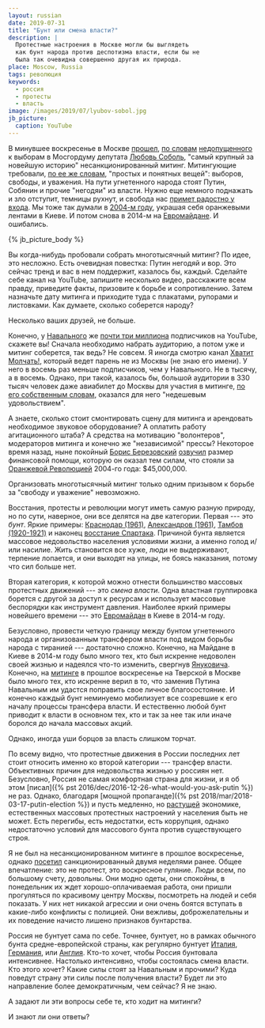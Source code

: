 ```yaml
---
layout: russian
date: 2019-07-31
title: "Бунт или смена власти?"
description: |
  Протестные настроения в Москве могли бы выглядеть
  как бунт народа против деспотизма власти, если бы не
  была так очевидна совершенно другая их природа.
place: Moscow, Russia
tags: революция
keywords:
  - россия
  - протесты
  - власть
image: /images/2019/07/lyubov-sobol.jpg
jb_picture:
  caption: YouTube
---
```


В минувшее воскресенье в Москве [прошел](https://lenta.ru/news/2019/07/30/mass/),
[по словам](https://www.youtube.com/watch?v=fcSQlCluaf4)
[недопущенного](https://www.vedomosti.ru/politics/articles/2019/07/16/806649-lyubov-sobol)
к выборам в Мосгордуму депутата
[Любовь Соболь](https://ru.wikipedia.org/wiki/%D0%A1%D0%BE%D0%B1%D0%BE%D0%BB%D1%8C,_%D0%9B%D1%8E%D0%B1%D0%BE%D0%B2%D1%8C_%D0%AD%D0%B4%D1%83%D0%B0%D1%80%D0%B4%D0%BE%D0%B2%D0%BD%D0%B0),
"самый крупный за новейшую историю" несанкционированный митинг.
Митингующие требовали, [по ее же словам](https://youtu.be/fcSQlCluaf4?t=33),
"простых и понятных вещей": выборов, свободы, и уважения.
На пути угнетенного народа стоят Путин, Собянин и прочие "негодяи" из власти.
Нужно еще немного поднажать и зло отступит, темницы рухнут, и свобода нас
[примет радостно у входа](https://ru.wikisource.org/wiki/%D0%92%D0%BE_%D0%B3%D0%BB%D1%83%D0%B1%D0%B8%D0%BD%D0%B5_%D1%81%D0%B8%D0%B1%D0%B8%D1%80%D1%81%D0%BA%D0%B8%D1%85_%D1%80%D1%83%D0%B4_%28%D0%9F%D1%83%D1%88%D0%BA%D0%B8%D0%BD%29).
Мы тоже так думали в [2004-м году](https://ru.wikipedia.org/wiki/%D0%9E%D1%80%D0%B0%D0%BD%D0%B6%D0%B5%D0%B2%D0%B0%D1%8F_%D1%80%D0%B5%D0%B2%D0%BE%D0%BB%D1%8E%D1%86%D0%B8%D1%8F),
украшая себя оранжевыми лентами в Киеве. И потом снова в 2014-м на
[Евромайдане](https://ru.wikipedia.org/wiki/%D0%95%D0%B2%D1%80%D0%BE%D0%BC%D0%B0%D0%B9%D0%B4%D0%B0%D0%BD).
И ошибались.

<!--more-->

{% jb_picture_body %}

Вы когда-нибудь пробовали собрать многотысячный митинг? По идее, это несложно. Есть очевидная
повестка: Путин негодяй и вор. Это сейчас тренд и вас в нем поддержит, казалось бы, каждый.
Сделайте себе канал на YouTube, запишите несколько видео, расскажите всем
правду, приведите факты, призовите к борьбе и сопротивлению. Затем назначьте
дату митинга и приходите туда с плакатами, рупорами и листовками. Как думаете,
сколько соберется народу?

Несколько ваших друзей, не больше.

Конечно, у [Навального](https://ru.wikipedia.org/wiki/%D0%9D%D0%B0%D0%B2%D0%B0%D0%BB%D1%8C%D0%BD%D1%8B%D0%B9,_%D0%90%D0%BB%D0%B5%D0%BA%D1%81%D0%B5%D0%B9_%D0%90%D0%BD%D0%B0%D1%82%D0%BE%D0%BB%D1%8C%D0%B5%D0%B2%D0%B8%D1%87)
же [почти три миллиона](https://www.youtube.com/user/NavalnyRu)
подписчиков на YouTube, скажете вы! Сначала
необходимо набрать аудиторию, а потом уже и митинг соберется, так ведь? Не совсем.
Я иногда смотрю канал [Хватит Молчать!](https://www.youtube.com/channel/UCGzzQZ7Yh_05VX4soU9_Hzw),
который ведет парень не из Москвы (не знаю его имени). У него в восемь раз меньше подписчиков, чем
у Навального. Не в тысячу, а в восемь. Однако, при такой, казалось бы, большой аудитории в 330 тысяч человек
даже авиабилет до Москвы для участия в митинге, [по его собственным словам](https://youtu.be/gbncOinnRuI?t=323),
оказался для него "недешевым удовольствием".

А знаете, сколько стоит смонтировать сцену для митинга и арендовать необходимое
звуковое оборудование? А оплатить работу агитационного штаба? А средства
на мотивацию "волонтеров", модераторов митинга и конечно же "независимой" прессы?
Некоторое время назад, ныне покойный
[Борис Березовский](https://ru.wikipedia.org/wiki/%D0%91%D0%B5%D1%80%D0%B5%D0%B7%D0%BE%D0%B2%D1%81%D0%BA%D0%B8%D0%B9,_%D0%91%D0%BE%D1%80%D0%B8%D1%81_%D0%90%D0%B1%D1%80%D0%B0%D0%BC%D0%BE%D0%B2%D0%B8%D1%87)
[озвучил](https://www.youtube.com/watch?v=7gMPB14Irxg) размер финансовой
помощи, которую он оказал тем силам, что стояли за
[Оранжевой Революцией](https://ru.wikipedia.org/wiki/%D0%9E%D1%80%D0%B0%D0%BD%D0%B6%D0%B5%D0%B2%D0%B0%D1%8F_%D1%80%D0%B5%D0%B2%D0%BE%D0%BB%D1%8E%D1%86%D0%B8%D1%8F)
2004-го года: $45,000,000.

Организовать многотысячный митинг только одним призывом к борьбе
за "свободу и уважение" невозможно.

Восстания, протесты и революции могут иметь самую разную природу, но
по сути, наверное, они все делятся на две категории. Первая --- это _бунт_.
Яркие примеры: [Краснодар (1961)](https://ru.wikipedia.org/wiki/%D0%9C%D0%B0%D1%81%D1%81%D0%BE%D0%B2%D1%8B%D0%B5_%D0%B1%D0%B5%D1%81%D0%BF%D0%BE%D1%80%D1%8F%D0%B4%D0%BA%D0%B8_%D0%B2_%D0%9A%D1%80%D0%B0%D1%81%D0%BD%D0%BE%D0%B4%D0%B0%D1%80%D0%B5_%281961%29),
[Александров (1961)](https://ru.wikipedia.org/wiki/%D0%9C%D0%B0%D1%81%D1%81%D0%BE%D0%B2%D1%8B%D0%B5_%D0%B1%D0%B5%D1%81%D0%BF%D0%BE%D1%80%D1%8F%D0%B4%D0%BA%D0%B8_%D0%B2_%D0%90%D0%BB%D0%B5%D0%BA%D1%81%D0%B0%D0%BD%D0%B4%D1%80%D0%BE%D0%B2%D0%B5),
[Тамбов (1920-1921)](https://ru.wikipedia.org/wiki/%D0%A2%D0%B0%D0%BC%D0%B1%D0%BE%D0%B2%D1%81%D0%BA%D0%BE%D0%B5_%D0%B2%D0%BE%D1%81%D1%81%D1%82%D0%B0%D0%BD%D0%B8%D0%B5_%281920%E2%80%941921%29)
и наконец
[восстание Спартака](https://ru.wikipedia.org/wiki/%D0%92%D0%BE%D1%81%D1%81%D1%82%D0%B0%D0%BD%D0%B8%D0%B5_%D0%A1%D0%BF%D0%B0%D1%80%D1%82%D0%B0%D0%BA%D0%B0).
Причиной бунта является массовое недовольство
населения условиями жизни, а именно голод и/или насилие.
Жить становится все хуже, люди не выдерживают, терпение лопается, и они
выходят на улицы, не боясь наказания, потому что сил больше нет.

Вторая категория, к которой можно отнести большинство массовых протестных движений ---
это _смена власти_. Одна властная группировка борется с другой за доступ
к ресурсам и использует массовые беспорядки как инструмент давления. Наиболее
яркий примеры новейшего времени --- это
[Евромайдан](https://ru.wikipedia.org/wiki/%D0%95%D0%B2%D1%80%D0%BE%D0%BC%D0%B0%D0%B9%D0%B4%D0%B0%D0%BD)
в Киеве в 2014-м году.

Безусловно, провести четкую границу между бунтом угнетенного народа и
организованным трансфером власти под видом борьбы народа с тиранией ---
достаточно сложно. Конечно, на Майдане в Киеве в 2014-м году было много тех,
кто был искренне недоволен своей жизнью и надеялся что-то изменить, свергнув
[Януковича](https://ru.wikipedia.org/wiki/%D0%AF%D0%BD%D1%83%D0%BA%D0%BE%D0%B2%D0%B8%D1%87,_%D0%92%D0%B8%D0%BA%D1%82%D0%BE%D1%80_%D0%A4%D1%91%D0%B4%D0%BE%D1%80%D0%BE%D0%B2%D0%B8%D1%87).
Конечно, на [митинге](https://www.vedomosti.ru/politics/articles/2019/07/27/807443-miting)
в прошлое воскресенье на Тверской в Москве
было много тех, кто искренне верил в то, что заменив Путина Навальным им
удастся поправить свое личное благосостояние. И конечно каждый бунт неминуемо
мобилизует все созревшие к его началу процессы трансфера власти. И естественно
любой бунт приводит к власти в основном тех, кто и так за нее так или иначе боролся
до начала массовых акций.

Однако, иногда уши борцов за власть слишком торчат.

По всему видно, что протестные движения в России последних лет стоит относить
именно ко второй категории --- трансфер власти. Объективных причин для недовольства
жизнью у россиян нет. Безусловно, Россия не самая комфортная страна для жизни,
и я об этом [писал]({% pst 2016/dec/2016-12-26-what-would-you-ask-putin %})
не раз. Однако, благодаря
[мощной пропаганде]({% pst 2018/mar/2018-03-17-putin-election %})
и пусть медленно,
но [растущей](https://ru.wikipedia.org/wiki/%D0%AD%D0%BA%D0%BE%D0%BD%D0%BE%D0%BC%D0%B8%D0%BA%D0%B0_%D0%A0%D0%BE%D1%81%D1%81%D0%B8%D0%B8)
экономике, естественных массовых протестных настроений у населения
быть не может. Есть перегибы, есть недостатки, есть коррупция, однако
недостаточно условий для массового бунта против существующего строя.

Я не был на несанкционированном митинге в прошлое воскресенье, однако
[посетил](https://twitter.com/yegor256/status/1152542046588219392)
санкционированный двумя неделями ранее. Общее впечатление: это не протест,
это воскресное гуляние. Люди всем, по большому счету, довольны. Они модно одеты,
они спокойны, в понедельник их ждет хорошо-оплачиваемая работа, они пришли
прогуляться по красивому центру Москвы, посмотреть на людей и себя показать.
У них нет никакой агрессии и они очень боятся вступать в какие-либо конфликты
с полицией. Они вежливы, доброжелательны и их поведение начисто лишено
признаков бунтарства.

Россия не бунтует сама по себе. Точнее, бунтует, но в рамках обычного
бунта средне-европейской страны, как регулярно бунтует
[Италия](https://ru.euronews.com/tag/protests-in-italia),
[Германия](https://www.dw.com/ru/%D0%B2-%D0%B3%D0%B5%D1%80%D0%BC%D0%B0%D0%BD%D0%B8%D0%B8-%D0%BF%D1%80%D0%BE%D1%85%D0%BE%D0%B4%D1%8F%D1%82-%D0%BC%D0%BD%D0%BE%D0%B3%D0%BE%D1%82%D1%8B%D1%81%D1%8F%D1%87%D0%BD%D1%8B%D0%B5-%D0%B0%D0%BA%D1%86%D0%B8%D0%B8-%D0%BF%D1%80%D0%BE%D1%82%D0%B5%D1%81%D1%82%D0%B0-%D0%BF%D1%80%D0%BE%D1%82%D0%B8%D0%B2-%D0%BD%D0%B0%D1%86%D0%B8%D0%BE%D0%BD%D0%B0%D0%BB%D0%B8%D0%B7%D0%BC%D0%B0/a-48795872),
или
[Англия](https://ru.wikipedia.org/wiki/%D0%91%D0%B5%D1%81%D0%BF%D0%BE%D1%80%D1%8F%D0%B4%D0%BA%D0%B8_%D0%B2_%D0%90%D0%BD%D0%B3%D0%BB%D0%B8%D0%B8_%D0%B2_%D0%B0%D0%B2%D0%B3%D1%83%D1%81%D1%82%D0%B5_2011_%D0%B3%D0%BE%D0%B4%D0%B0).
Кто-то хочет, чтобы Россия бунтовала интенсивнее. Настолько интенсивно,
чтобы состоялась смена власти. Кто этого хочет? Какие силы стоят за
Навальным и прочими? Куда поведут страну эти силы после получения власти?
Будет ли это направление более демократичным, чем сейчас? Я не знаю.

А задают ли эти вопросы себе те, кто ходит на митинги?

И знают ли они ответы?
